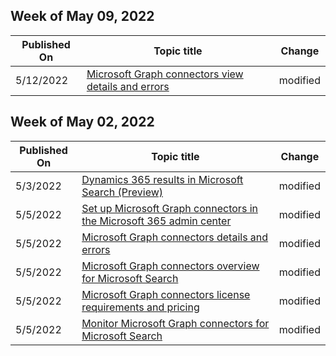 <!-- This file is generated automatically each week. Changes made to this file will be overwritten.-->



## Week of May 09, 2022


| Published On |Topic title | Change |
|------|------------|--------|
| 5/12/2022 | [Microsoft Graph connectors view details and errors](/MicrosoftSearch/connector-details-errors) | modified |


## Week of May 02, 2022


| Published On |Topic title | Change |
|------|------------|--------|
| 5/3/2022 | [Dynamics 365 results in Microsoft Search (Preview)](/MicrosoftSearch/manage-dynamics365) | modified |
| 5/5/2022 | [Set up Microsoft Graph connectors in the Microsoft 365 admin center](/MicrosoftSearch/configure-connector) | modified |
| 5/5/2022 | [Microsoft Graph connectors details and errors](/MicrosoftSearch/connector-details-errors) | modified |
| 5/5/2022 | [Microsoft Graph connectors overview for Microsoft Search](/MicrosoftSearch/connectors-overview) | modified |
| 5/5/2022 | [Microsoft Graph connectors license requirements and pricing](/MicrosoftSearch/licensing) | modified |
| 5/5/2022 | [Monitor Microsoft Graph connectors for Microsoft Search](/MicrosoftSearch/manage-connector) | modified |
